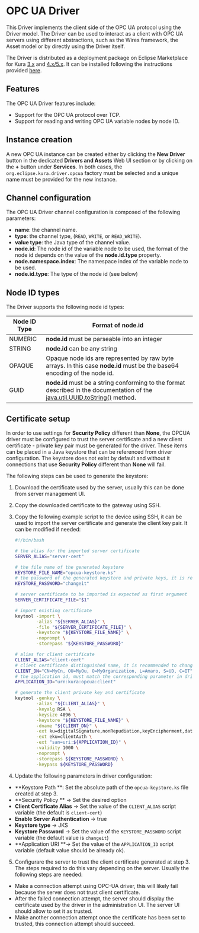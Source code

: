 # OPC UA Driver

This Driver implements the client side of the OPC UA protocol using the Driver model. The Driver can be used to interact as a client with OPC UA servers using different abstractions, such as the Wires framework, the Asset model or by directly using the Driver itself.

The Driver is distributed as a deployment package on Eclipse Marketplace for Kura [3.x](https://marketplace.eclipse.org/content/opc-ua-driver-eclipse-kura-3xy) and [4.x/5.x](https://marketplace.eclipse.org/content/opc-ua-driver-eclipse-kura-4xy).
It can be installed following the instructions provided [here](/kura/admin/application-management.html#installation-from-eclipse-marketplace).

## Features

The OPC UA Driver features include:

 - Support for the OPC UA protocol over TCP.
 - Support for reading and writing OPC UA variable nodes by node ID.

## Instance creation

A new OPC UA instance can be created either by clicking the **New Driver** button in the dedicated **Drivers and Assets** Web UI section or by clicking on the **+** button under **Services**. In both cases, the `org.eclipse.kura.driver.opcua` factory must be selected and a unique name must be provided for the new instance.

## Channel configuration

The OPC UA Driver channel configuration is composed of the following parameters:

 - **name**: the channel name.
 - **type**: the channel type, (`READ`, `WRITE`, or `READ_WRITE`).
 - **value type**: the Java type of the channel value.
 - **node.id**: The node id of the variable node to be used, the format of the node id depends on the value of the **node.id.type** property.
 - **node.namespace.index**: The namespace index of the variable node to be used.
 - **node.id.type**: The type of the node id (see below)

## Node ID types

The Driver supports the following node id types:

| Node ID Type | Format of node.id                                                                                                                                                                                         |
|--------------|-----------------------------------------------------------------------------------------------------------------------------------------------------------------------------------------------------------|
| NUMERIC      | **node.id** must be parseable into an integer                                                                                                                                                             |
| STRING       | **node.id** can be any string                                                                                                                                                                             |
| OPAQUE       | Opaque node ids are represented by raw byte arrays. In this case **node.id** must be the base64 encoding of the node id.                                                                                  |
| GUID         | **node.id** must be a string conforming to the format described in the documentation of the [java.util.UUID.toString()](https://docs.oracle.com/javase/8/docs/api/java/util/UUID.html#toString--) method. |

## Certificate setup

In order to use settings for **Security Policy** different than **None**, the OPCUA driver must be configured to trust the server certificate and a new client certificate - private key pair must be generated for the driver. 
These items can be placed in a Java keystore that can be referenced from driver configuration.
The keystore does not exist by default and without it connections that use **Security Policy** different than **None** will fail.

The following steps can be used to generate the keystore:

1. Download the certificate used by the server, usually this can be done from server management UI.
2. Copy the downloaded certificate to the gateway using SSH.
3. Copy the following example script to the device using SSH, it can be used to import the server certificate and generate the client key pair. It can be modified if needed:

    ```bash
    #!/bin/bash

    # the alias for the imported server certificate
    SERVER_ALIAS="server-cert"

    # the file name of the generated keystore
    KEYSTORE_FILE_NAME="opcua-keystore.ks"
    # the password of the generated keystore and private keys, it is recommended to change it
    KEYSTORE_PASSWORD="changeit"

    # server certificate to be imported is expected as first argument
    SERVER_CERTIFICATE_FILE="$1"

    # import existing certificate
    keytool -import \
            -alias "${SERVER_ALIAS}" \
            -file "${SERVER_CERTIFICATE_FILE}" \
            -keystore "${KEYSTORE_FILE_NAME}" \
            -noprompt \
            -storepass "${KEYSTORE_PASSWORD}"

    # alias for client certificate
    CLIENT_ALIAS="client-cert"
    # client certificate distinguished name, it is recommended to change it 
    CLIENT_DN="CN=MyCn, OU=MyOu, O=MyOrganization, L=Amaro, S=UD, C=IT"
    # the application id, must match the corresponding parameter in driver configuration
    APPLICATION_ID="urn:kura:opcua:client"

    # generate the client private key and certificate
    keytool -genkey \
            -alias "${CLIENT_ALIAS}" \
            -keyalg RSA \
            -keysize 4096 \
            -keystore "${KEYSTORE_FILE_NAME}" \
            -dname "${CLIENT_DN}" \
            -ext ku=digitalSignature,nonRepudiation,keyEncipherment,dataEncipherment \
            -ext eku=clientAuth \
            -ext "san=uri:${APPLICATION_ID}" \
            -validity 1000 \
            -noprompt \
            -storepass ${KEYSTORE_PASSWORD} \
            -keypass ${KEYSTORE_PASSWORD}
    ```

4. Update the following parameters in driver configuration:
  * **Keystore Path **: Set the absolute path of the `opcua-keystore.ks` file created at step 3.
  * **Security Policy ** -> Set the desired option
  * **Client Certificate Alias** -> Set the value of the `CLIENT_ALIAS` script variable (the default is `client-cert`)  
  * **Enable Server Authentication** -> true
  * **Keystore type** -> JKS
  * **Keystore Password** -> Set the value of the  `KEYSTORE_PASSWORD` script variable (the default value is `changeit`)
  * **Application URI **-> Set the value of the `APPLICATION_ID` script variable (default value should be already ok).

5. Configurare the server to trust the client certificate generated at step 3. The steps required to do this vary depending on the server. Usually the following steps are needed:
  * Make a connection attempt using OPC-UA driver, this will likely fail because the server does not trust client certificate.
  * After the failed connection attempt, the server should display the certificate used by the driver in the administration UI. The server UI should allow to set it as trusted.
  * Make another connection attempt once the certificate has been set to trusted, this connection attempt should succeed.
